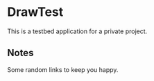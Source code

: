 # DrawTest

This is a testbed application for a private project.

## Notes

Some random links to keep you happy.

[Commit message generator ]: http://whatthecommit.com/	"Random Commit generator"